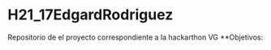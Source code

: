 # H21_17EdgardRodriguez
Repositorio de el proyecto correspondiente a la hackarthon  VG
**Objetivos:
